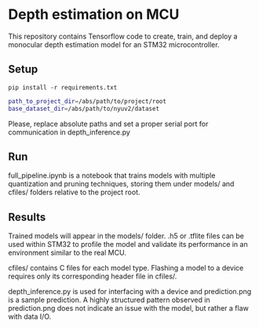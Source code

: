# Depth estimation on MCU

This repository contains Tensorflow code to create, train, and deploy a monocular depth estimation model for an STM32 microcontroller.

## Setup

```pip install -r requirements.txt```

```bash
path_to_project_dir=/abs/path/to/project/root
base_dataset_dir=/abs/path/to/nyuv2/dataset
```

Please, replace absolute paths and set a proper serial port for communication in depth_inference.py

## Run

full_pipeline.ipynb is a notebook that trains models with multiple quantization and pruning techniques, storing them under models/ and cfiles/ folders relative to the project root.

## Results

Trained models will appear in the models/ folder. .h5 or .tflite files can be used within STM32 to profile the model and validate its performance in an environment similar to the real MCU.

cfiles/ contains C files for each model type. Flashing a model to a device requires only its corresponding header file in cfiles/.

depth_inference.py is used for interfacing with a device and prediction.png is a sample prediction. A highly structured pattern observed in prediction.png does not indicate an issue with the model, but rather a flaw with data I/O.
